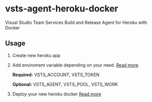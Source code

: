 # vsts-agent-heroku-docker
Visual Studio Team Services Build and Release Agent for Heroku with Docker

## Usage
1. Create new heroku app
2. Add enviroment variable depending on your need. [Read more](https://hub.docker.com/r/microsoft/vsts-agent/)

    **Required:** VSTS_ACCOUNT, VSTS_TOKEN

    **Optional:** VSTS_AGENT, VSTS_POOL, VSTS_WORK

3. Deploy your new heroku docker [Read more](https://devcenter.heroku.com/articles/container-registry-and-runtime)